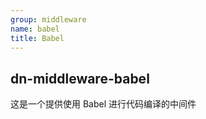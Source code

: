 ```yaml
---
group: middleware
name: babel
title: Babel
---
```


## dn-middleware-babel

这是一个提供使用 Babel 进行代码编译的中间件

